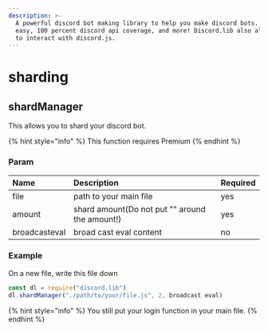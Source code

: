 ```yaml
---
description: >-
  A powerful discord bot making library to help you make discord bots. Super
  easy, 100 percent discord api coverage, and more! Discord.lib also allows you
  to interact with discord.js.
---
```


# sharding

## shardManager

This allows you to shard your discord bot.

{% hint style="info" %}
This function requires Premium
{% endhint %}

### Param

| Name | Description | Required |
| :--- | :--- | :--- |
| file | path to your main file | yes |
| amount | shard amount\(Do not put "" around the amount!\) | yes |
| broadcasteval | broad cast eval content | no |

### Example

On a new file, write this file down

```javascript
const dl = require("discord.lib")
dl.shardManager("./path/to/your/file.js", 2, broadcast eval)
```

{% hint style="info" %}
You still put your login function in your main file.
{% endhint %}

